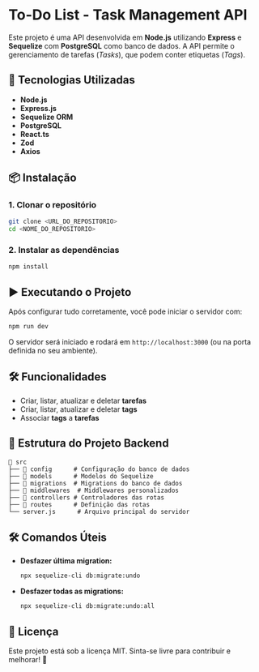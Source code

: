 # To-Do List - Task Management API

Este projeto é uma API desenvolvida em **Node.js** utilizando **Express** e **Sequelize** com **PostgreSQL** como banco de dados. A API permite o gerenciamento de tarefas (*Tasks*), que podem conter etiquetas (*Tags*).

## 🚀 Tecnologias Utilizadas

- **Node.js**
- **Express.js**
- **Sequelize ORM**
- **PostgreSQL**
- **React.ts**
- **Zod**
- **Axios**

## 📦 Instalação

### 1. Clonar o repositório

```bash
git clone <URL_DO_REPOSITORIO>
cd <NOME_DO_REPOSITORIO>
```

### 2. Instalar as dependências

```bash
npm install
```

## ▶️ Executando o Projeto

Após configurar tudo corretamente, você pode iniciar o servidor com:

```bash
npm run dev
```

O servidor será iniciado e rodará em `http://localhost:3000` (ou na porta definida no seu ambiente).

## 🛠 Funcionalidades

- Criar, listar, atualizar e deletar **tarefas**
- Criar, listar, atualizar e deletar **tags**
- Associar **tags** a **tarefas**

## 📂 Estrutura do Projeto Backend

```
📁 src
├── 📁 config      # Configuração do banco de dados
├── 📁 models      # Modelos do Sequelize
├── 📁 migrations  # Migrations do banco de dados
├── 📁 middlewares  # Middlewares personalizados
├── 📁 controllers # Controladores das rotas
├── 📁 routes      # Definição das rotas
└── server.js      # Arquivo principal do servidor
```

## 🛠 Comandos Úteis

- **Desfazer última migration:**
  ```bash
  npx sequelize-cli db:migrate:undo
  ```
- **Desfazer todas as migrations:**
  ```bash
  npx sequelize-cli db:migrate:undo:all
  ```

## 📝 Licença

Este projeto está sob a licença MIT. Sinta-se livre para contribuir e melhorar! 🚀
